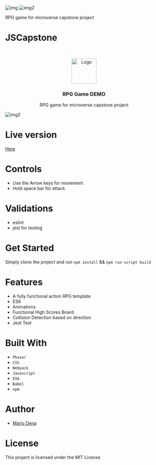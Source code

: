 ![img](https://img.shields.io/github/issues/MarioDena/Responsive-Design)
![img2](https://img.shields.io/github/license/MarioDena/Responsive-Design)

RPG game for microverse capstone project

# JSCapstone
<br />
<p align="center">
  <a href="https://github.com/MarioDena">
    <img src="https://mariodena.github.io/blog/assets/img/sample/Logo.jpg" alt="Logo" width="80" height="80">
  </a>

  <h3 align="center">
	 RPG Game DEMO
  </h3>

  <p align="center">RPG game for microverse capstone project<p>

  ![img2](https://raw.githubusercontent.com/MarioDena/reviewImages/master/apr2020/img8.png)

# Live version

<a href="https://mariodena.github.io/RPGdemo/">
    Here
  </a>

# Controls

* Use the Arrow keys for movement
* Hold space bar for attack

# Validations

- eslint
- jest for testing

# Get Started

Simply clone the project and run `npm install` && `npm run-script build`


# Features

* A fully functional action RPG template
* ES6
* Animations
* Functional High Scores Board
* Collision Detection based on direction  
* Jest Test


# Built With

* `Phaser` 
* `CSS` 
* `Webpack` 
* `Javascript`
* `ES6`
* `Babel`
* `npm`


# Author

* [Mario Dena](https://github.com/MarioDena)

# License

This project is licensed under the MIT License
